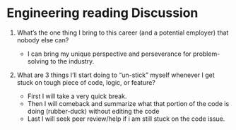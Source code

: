 # Engineering reading Discussion

1. What’s the one thing I bring to this career (and a potential employer) that nobody else can?

   - I can bring my unique perspective and perseverance for problem-solving to the industry.

2. What are 3 things I’ll start doing to “un-stick” myself whenever I get stuck on tough piece of code, logic, or feature?
   - First I will take a very quick break.
   - Then I will comeback and summarize what that portion of the code is doing (rubber-duck) without editing the code
   - Last I will seek peer review/help if i am still stuck on the code issue.